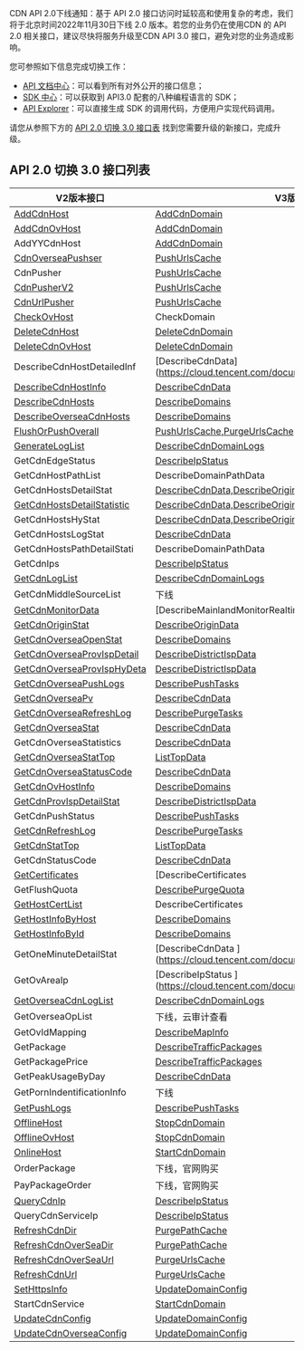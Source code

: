 

CDN API 2.0下线通知：基于 API 2.0 接口访问时延较高和使用复杂的考虑，我们将于北京时间2022年11月30日下线 2.0 版本。若您的业务仍在使用CDN 的 API 2.0 相关接口，建议尽快将服务升级至CDN API 3.0 接口，避免对您的业务造成影响。

您可参照如下信息完成切换工作：

-   [API 文档中心](https://cloud.tencent.com/document/api)：可以看到所有对外公开的接口信息；
-   [SDK 中心](https://cloud.tencent.com/document/sdk)：可以获取到 API3.0 配套的八种编程语言的 SDK；
-   [API Explorer](https://console.cloud.tencent.com/api/explorer)：可以直接生成 SDK 的调用代码，方便用户实现代码调用。

请您从参照下方的 [API 2.0 切换 3.0 接口表](list) 找到您需要升级的新接口，完成升级。

[](id:list)
## API 2.0 切换 3.0 接口列表

| **V2版本接口**                   | **V3版本接口**                                               | 
|----------------------------------|--------------------------------------------------------------|
| [AddCdnHost ](https://cloud.tencent.com/document/product/228/1406)  | [AddCdnDomain](https://cloud.tencent.com/document/product/228/41123)    |
| [AddCdnOvHost](https://cloud.tencent.com/document/api/228/9814)      | [AddCdnDomain](https://cloud.tencent.com/document/product/228/41123)    |
| AddYYCdnHost                  | [AddCdnDomain](https://cloud.tencent.com/document/product/228/41123)                                           |
| [CdnOverseaPushser](https://cloud.tencent.com/document/api/228/7359)      | [PushUrlsCache](https://cloud.tencent.com/document/product/228/37869) |
| CdnPusher                           | [PushUrlsCache](https://cloud.tencent.com/document/product/228/37870)|
| [CdnPusherV2 ](https://cloud.tencent.com/document/product/228/15164)  | [PushUrlsCache](https://cloud.tencent.com/document/product/228/37871)|
| [CdnUrlPusher ](https://cloud.tencent.com/document/product/228/12839)  | [PushUrlsCache](https://cloud.tencent.com/document/product/228/37872) |
| [CheckOvHost](https://cloud.tencent.com/document/api/228/10948)     | CheckDomain                                                  | 
| [DeleteCdnHost  ](https://cloud.tencent.com/document/product/228/1396)  | [DeleteCdnDomain](https://cloud.tencent.com/document/product/228/41122)                                                       |
| [DeleteCdnOvHost](https://cloud.tencent.com/document/api/228/10946)     | [DeleteCdnDomain](https://cloud.tencent.com/document/product/228/41122)                                                      |
| DescribeCdnHostDetailedInf               | [DescribeCdnData](https://cloud.tencent.com/document/product/228/30986>                                                       |
| [DescribeCdnHostInfo       ](https://cloud.tencent.com/document/product/228/13022) | [DescribeCdnData](https://cloud.tencent.com/document/product/228/30986)                                                       |
| [DescribeCdnHosts          ](https://cloud.tencent.com/document/product/228/3937)  | [DescribeDomains](https://cloud.tencent.com/document/product/228/41118)                                                       |
| [DescribeOverseaCdnHosts   ](https://cloud.tencent.com/document/api/228/8653)      | [DescribeDomains](https://cloud.tencent.com/document/product/228/41118)                                                       |
| [FlushOrPushOverall        ](https://cloud.tencent.com/document/product/228/12841) | [PushUrlsCache,PurgeUrlsCache](https://cloud.tencent.com/document/product/228/37870)                                                       |
| [GenerateLogList           ](https://cloud.tencent.com/doc/api/231/3950)           | [DescribeCdnDomainLogs](https://cloud.tencent.com/document/product/228/39232)                                                       |
| GetCdnEdgeStatus                                                           | [DescribeIpStatus](https://cloud.tencent.com/document/product/228/41954)                                                       |
| GetCdnHostPathList                                                         | DescribeDomainPathData                                       | 
| GetCdnHostsDetailStat                                                    | [DescribeCdnData,DescribeOriginData](https://cloud.tencent.com/document/product/228/30986)                                                       |
| [GetCdnHostsDetailStatistic](https://cloud.tencent.com/document/product/228/13026) | [DescribeCdnData,DescribeOriginData](https://cloud.tencent.com/document/product/228/30986)                                                       |
| GetCdnHostsHyStat                                                           | [DescribeCdnData,DescribeOriginData](https://cloud.tencent.com/document/product/228/30986)                                                       |
| GetCdnHostsLogStat                                                          | [DescribeCdnData](https://cloud.tencent.com/document/product/228/30986)                                                       |
| GetCdnHostsPathDetailStati                                                   | DescribeDomainPathData                                       | 
| GetCdnIps                                                                 | [DescribeIpStatus](https://cloud.tencent.com/document/product/228/41954)                                                       |
| [GetCdnLogList             ](https://cloud.tencent.com/document/product/228/8087)  | [DescribeCdnDomainLogs](https://cloud.tencent.com/document/product/228/39232)                                                       |
| GetCdnMiddleSourceList                                                     | 下线                                                         |
| [GetCdnMonitorData         ](https://cloud.tencent.com/document/product/228/13218) | [DescribeMainlandMonitorRealtimeData,DescribeMonitorTrendData |                                                                                                              |
| [GetCdnOriginStat          ](https://cloud.tencent.com/document/product/228/13211) | [DescribeOriginData](https://cloud.tencent.com/document/product/228/30984)                                                       |
| [GetCdnOverseaOpenStat     ](https://cloud.tencent.com/document/api/228/20000)     | [DescribeDomains](https://cloud.tencent.com/document/product/228/41118)                                                       |
| [GetCdnOverseaProvIspDetail](https://cloud.tencent.com/document/api/228/7344)      | [DescribeDistrictIspData ](https://cloud.tencent.com/document/product/228/47395)                                                       |
| [GetCdnOverseaProvIspHyDeta](https://cloud.tencent.com/document/api/228/7422)      | [DescribeDistrictIspData](https://cloud.tencent.com/document/product/228/47395)                                                       |
| [GetCdnOverseaPushLogs     ](https://cloud.tencent.com/document/api/228/7360)      | [DescribePushTasks](https://cloud.tencent.com/document/product/228/37872)                                                       |
| [GetCdnOverseaPv           ](https://cloud.tencent.com/document/api/228/7342)      | [DescribeCdnData](https://cloud.tencent.com/document/product/228/30986)                                                       |
| [GetCdnOverseaRefreshLog   ](https://cloud.tencent.com/document/api/228/7347)      | [DescribePurgeTasks](https://cloud.tencent.com/document/product/228/37873)                                                       |
| [GetCdnOverseaStat         ](https://cloud.tencent.com/doc/api/445/6394)           |[ DescribeCdnData ](https://cloud.tencent.com/document/product/228/30986)                                                       |
| GetCdnOverseaStatistics                                                     | [DescribeCdnData ](https://cloud.tencent.com/document/product/228/30986)                                                       |
| [GetCdnOverseaStatTop      ](https://cloud.tencent.com/document/api/228/18003)     | [ListTopData](https://cloud.tencent.com/document/product/228/30983)                                                       |
| [GetCdnOverseaStatusCode   ](https://cloud.tencent.com/document/api/228/7343)      | [DescribeCdnData](https://cloud.tencent.com/document/product/228/30986)                                                       |
| [GetCdnOvHostInfo          ](https://cloud.tencent.com/document/api/228/10947)     | [DescribeDomains ](https://cloud.tencent.com/document/product/228/41118)                                                       |
| [GetCdnProvIspDetailStat   ](https://cloud.tencent.com/document/product/228/7356)  | [DescribeDistrictIspData](https://cloud.tencent.com/document/product/228/47395)                                                       |
| GetCdnPushStatus                                                      |[DescribePushTasks](https://cloud.tencent.com/document/product/228/37872)                                                       |
| [GetCdnRefreshLog          ](https://cloud.tencent.com/doc/api/231/3948)           | [DescribePurgeTasks](https://cloud.tencent.com/document/product/228/37873)                                                       |
| [GetCdnStatTop             ](https://cloud.tencent.com/document/api/228/18004)     | [ListTopData](https://cloud.tencent.com/document/product/228/30983)                                                       |
| GetCdnStatusCode                                                            | [DescribeCdnData ](https://cloud.tencent.com/document/product/228/30986)                                                       |
| [GetCertificates           ](https://cloud.tencent.com/document/api/228/10938)     | [DescribeCertificates                                         | 
| GetFlushQuota                                                                  | [DescribePurgeQuota ](https://cloud.tencent.com/document/product/228/41956)                                                       |
| [GetHostCertList           ](https://cloud.tencent.com/document/api/228/12543)     | DescribeCertificates                                         | 
| [GetHostInfoByHost         ](https://cloud.tencent.com/document/product/228/3938)  | [DescribeDomains](https://cloud.tencent.com/document/product/228/41118)                                                       |
| [GetHostInfoById           ](https://cloud.tencent.com/document/product/228/3939)  |[ DescribeDomains  ](https://cloud.tencent.com/document/product/228/41118)                                                       |
| GetOneMinuteDetailStat                                                      | [DescribeCdnData  ](https://cloud.tencent.com/document/product/228/30986>                                                       |
| GetOvAreaIp                                                              | [DescribeIpStatus ](https://cloud.tencent.com/document/product/228/41954>                                                       |
| [GetOverseaCdnLogList      ](https://cloud.tencent.com/document/api/228/8703)      | [DescribeCdnDomainLogs ](https://cloud.tencent.com/document/product/228/39232)                                                       |
| GetOverseaOpList                                                       | 下线，云审计查看                                             |                                                                                                              |
| GetOvIdMapping                                                        | [DescribeMapInfo  ](https://cloud.tencent.com/document/product/228/31296)                                                       |
| GetPackage                                                              | [DescribeTrafficPackages ](https://cloud.tencent.com/document/product/228/39230)                                                       |
| GetPackagePrice                                                              | [DescribeTrafficPackages ](https://cloud.tencent.com/document/product/228/39230)                                                       |
| GetPeakUsageByDay                                                      | [DescribeCdnData ](https://cloud.tencent.com/document/product/228/30986)                                                       |
| GetPornIndentificationInfo                                                  | 下线                                                         |                                                                                                              |
| [GetPushLogs               ](https://cloud.tencent.com/document/product/228/12840) | [DescribePushTasks ](https://cloud.tencent.com/document/product/228/37872)                                                       |
| [OfflineHost               ](https://cloud.tencent.com/document/product/228/1403)  | [StopCdnDomain ](https://cloud.tencent.com/document/product/228/41120)                                                       |
| [OfflineOvHost             ](https://cloud.tencent.com/document/api/228/10945)     | [StopCdnDomain ](https://cloud.tencent.com/document/product/228/41120)                                                       |
| [OnlineHost                ](https://cloud.tencent.com/document/product/228/1402)  | [StartCdnDomain ](https://cloud.tencent.com/document/product/228/41121)                                                       |
| OrderPackage                                                         | 下线，官网购买                                               |                                                                                                              |
| PayPackageOrder                                                            | 下线，官网购买                                               |                                                                                                              |
| [QueryCdnIp                ](https://cloud.tencent.com/document/product/228/12964) | [DescribeIpStatus  ](https://cloud.tencent.com/document/product/228/41954)                                                       |
| QueryCdnServiceIp                                                         | [DescribeIpStatus ](https://cloud.tencent.com/document/product/228/41954)                                                       |
| [RefreshCdnDir             ](https://cloud.tencent.com/doc/api/231/3947)           | [PurgePathCache ](https://cloud.tencent.com/document/product/228/37871)                                                       |
| [RefreshCdnOverSeaDir      ](https://cloud.tencent.com/document/api/228/7389)      | [PurgePathCache](https://cloud.tencent.com/document/product/228/37871)                                                       |
| [RefreshCdnOverSeaUrl      ](https://cloud.tencent.com/document/api/228/7346)      | [PurgeUrlsCache](https://cloud.tencent.com/document/product/228/37870)                                                       |
| [RefreshCdnUrl             ](https://cloud.tencent.com/doc/api/231/3946)           | [PurgeUrlsCache](https://cloud.tencent.com/document/product/228/37870)                                                       |
| [SetHttpsInfo              ](https://cloud.tencent.com/document/product/228/12965) | [UpdateDomainConfig](https://cloud.tencent.com/document/product/228/41116)                                                       |
| StartCdnService                                 | [StartCdnDomain](https://cloud.tencent.com/document/product/228/41121)                                                       |
| [UpdateCdnConfig           ](https://cloud.tencent.com/document/product/228/3933)  | [UpdateDomainConfig ](https://cloud.tencent.com/document/product/228/41116)                                                       |
| [UpdateCdnOverseaConfig    ](https://cloud.tencent.com/document/api/228/10939)     |[ UpdateDomainConfig](https://cloud.tencent.com/document/product/228/41116)                                                       |
